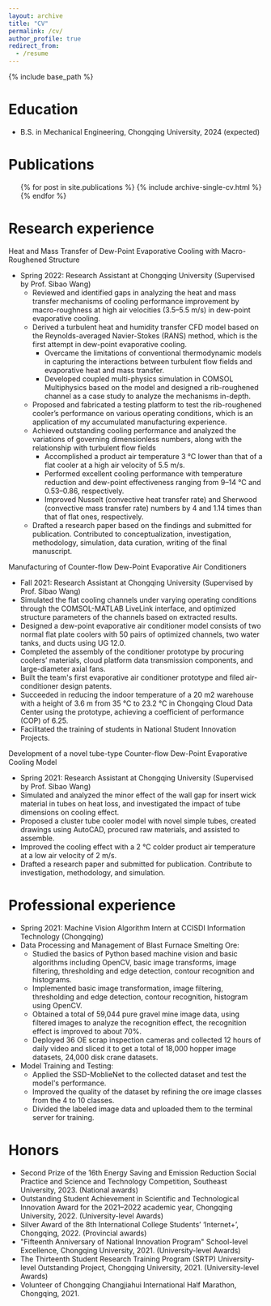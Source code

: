 ```yaml
---
layout: archive
title: "CV"
permalink: /cv/
author_profile: true
redirect_from:
  - /resume
---
```


{% include base_path %}

Education
======
* B.S. in Mechanical Engineering, Chongqing University, 2024 (expected)

Publications
======
  <ul>{% for post in site.publications %}
    {% include archive-single-cv.html %}
  {% endfor %}</ul>

Research experience
======
Heat and Mass Transfer of Dew-Point Evaporative Cooling with Macro-Roughened Structure
* Spring 2022: Research Assistant at Chongqing University (Supervised by Prof. Sibao Wang)
  * Reviewed and identified gaps in analyzing the heat and mass transfer mechanisms of cooling performance improvement by macro-roughness at high air velocities (3.5–5.5 m/s) in dew-point evaporative cooling.
  * Derived a turbulent heat and humidity transfer CFD model based on the Reynolds-averaged Navier-Stokes (RANS) method, which is the first attempt in dew-point evaporative cooling.
    * Overcame the limitations of conventional thermodynamic models in capturing the interactions between turbulent flow fields and evaporative heat and mass transfer.
    * Developed coupled multi-physics simulation in COMSOL Multiphysics based on the model and designed a rib-roughened channel as a case study to analyze the mechanisms in-depth.
  * Proposed and fabricated a testing platform to test the rib-roughened cooler’s performance on various operating conditions, which is an application of my accumulated manufacturing experience.
  * Achieved outstanding cooling performance and analyzed the variations of governing dimensionless numbers, along with the relationship with turbulent flow fields
    * Accomplished a product air temperature 3 °C lower than that of a flat cooler at a high air velocity of 5.5 m/s.
    * Performed excellent cooling performance with temperature reduction and dew-point effectiveness ranging from 9–14 ℃ and 0.53–0.86, respectively.
    * Improved Nusselt (convective heat transfer rate) and Sherwood (convective mass transfer rate) numbers by 4 and 1.14 times than that of flat ones, respectively.
  * Drafted a research paper based on the findings and submitted for publication. Contributed to conceptualization, investigation, methodology, simulation, data curation, writing of the final manuscript.

Manufacturing of Counter-flow Dew-Point Evaporative Air Conditioners
* Fall 2021: Research Assistant at Chongqing University (Supervised by Prof. Sibao Wang)
* Simulated the flat cooling channels under varying operating conditions through the COMSOL-MATLAB LiveLink interface, and optimized structure parameters of the channels based on extracted results.
* Designed a dew-point evaporative air conditioner model consists of two normal flat plate coolers with 50 pairs of optimized channels, two water tanks, and ducts using UG 12.0.
* Completed the assembly of the conditioner prototype by procuring coolers’ materials, cloud platform data transmission components, and large-diameter axial fans.
* Built the team's first evaporative air conditioner prototype and filed air-conditioner design patents.
* Succeeded in reducing the indoor temperature of a 20 m2 warehouse with a height of 3.6 m from 35 ℃ to 23.2 ℃ in Chongqing Cloud Data Center using the prototype, achieving a coefficient of performance (COP) of 6.25.
* Facilitated the training of students in National Student Innovation Projects.

Development of a novel tube-type Counter-flow Dew-Point Evaporative Cooling Model    
* Spring 2021: Research Assistant at Chongqing University (Supervised by Prof. Sibao Wang)
* Simulated and analyzed the minor effect of the wall gap for insert wick material in tubes on heat loss, and investigated the impact of tube dimensions on cooling effect.
* Proposed a cluster tube cooler model with novel simple tubes, created drawings using AutoCAD, procured raw materials, and assisted to assemble.
* Improved the cooling effect with a 2 ℃ colder product air temperature at a low air velocity of 2 m/s.
* Drafted a research paper and submitted for publication. Contribute to investigation, methodology, and simulation.

Professional experience
======
* Spring 2021: Machine Vision Algorithm Intern at CCISDI Information Technology (Chongqing)
* Data Processing and Management of Blast Furnace Smelting Ore: 
  * Studied the basics of Python based machine vision and basic algorithms including OpenCV, basic image transforms, image filtering, thresholding and edge detection, contour recognition and histograms. 
  * Implemented basic image transformation, image filtering, thresholding and edge detection, contour recognition, histogram using OpenCV. 
  * Obtained a total of 59,044 pure gravel mine image data, using filtered images to analyze the recognition effect, the recognition effect is improved to about 70%. 
  * Deployed 36 OE scrap inspection cameras and collected 12 hours of daily video and sliced it to get a total of 18,000 hopper image datasets, 24,000 disk crane datasets. 
* Model Training and Testing: 
  * Applied the SSD-MoblieNet to the collected dataset and test the model's performance.
  * Improved the quality of the dataset by refining the ore image classes from the 4 to 10 classes. 
  * Divided the labeled image data and uploaded them to the terminal server for training. 
  
Honors
======
* Second Prize of the 16th Energy Saving and Emission Reduction Social Practice and Science and Technology Competition, Southeast University, 2023. (National awards)
* Outstanding Student Achievement in Scientific and Technological Innovation Award for the 2021–2022 academic year, Chongqing University, 2022. (University-level Awards)
* Silver Award of the 8th International College Students’ ‘Internet+’, Chongqing, 2022. (Provincial awards)
* "Fifteenth Anniversary of National Innovation Program" School-level Excellence, Chongqing University, 2021. (University-level Awards)
* The Thirteenth Student Research Training Program (SRTP) University-level Outstanding Project, Chongqing University, 2021. (University-level Awards)
* Volunteer of Chongqing Changjiahui International Half Marathon, Chongqing, 2021.

